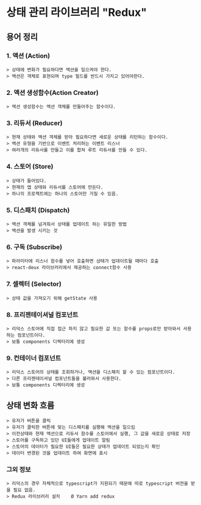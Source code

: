 # 상태 관리 라이브러리 "Redux"

## 용어 정리 

### 1. 액션  (Action)
	> 상태에 변화가 필요하다면 액션을 일으켜야 한다. 
	> 액션은 객체로 표현되며 type 필드를 반드시 가지고 있어야한다.
### 2. 액션 생성함수(Action Creator)
	> 액션 생성함수는 액션 객체를 만들어주는 함수이다.
### 3. 리듀서 (Reducer)
	> 현재 상태와 액션 객체를 받아 필요하다면 새로운 상태를 리턴하는 함수이다.
	> 액션 유형을 기반으로 이벤트 처리하는 이벤트 리스너 
	> 여러개의 리듀서를 만들고 이를 합쳐 루트 리듀서를 만들 수 있다.
### 4. 스토어 (Store)
	> 상태가 들어있다.
	> 현재의 앱 상태와 리듀서를 스토어에 만든다.
	> 하나의 프로젝트에는 하나의 스토어만 가질 수 있음.
### 5. 디스패치 (Dispatch)
	> 액션 객체를 넘겨줘서 상태를 업데이트 하는 유일한 방법
	> 액션을 발생 시키는 것  
### 6. 구독 (Subscribe)
	> 파라미터에 리스너 함수를 넣어 호출하면 상태가 업데이트될 때마다 호출 
	> react-deux 라이브러리에서 제공하는 connect함수 사용
### 7. 셀렉터 (Selector)
	> 상태 값을 가져오기 위해 getState 사용
### 8. 프리젠테이셔널 컴포넌트
	> 리덕스 스토어에 직접 접근 하지 않고 필요한 값 또는 함수를 props로만 받아와서 사용 하는 컴포넌트이다. 
	> 보통 components 디렉터리에 생성
### 9. 컨테이너 컴포넌트
	> 리덕스 스토어의 상태를 조회하거나, 액션을 디스패치 할 수 있는 컴포넌트이다.
	> 다른 프리젠테이셔널 컴포넌트들을 불러와서 사용한다.
	> 보통 components 디렉터리에 생성

## 상태 변화 흐름
	> 유저가 버튼을 클릭
	> 유저가 클릭한 버튼에 맞는 디스패치를 실행해 액션을 일으킴
	> 이전상태와 현재 액션으로 리듀서 함수를 스토어에서 실행, 그 값을 새로운 상태로 저장
	> 스토어를 구독하고 있던 UI들에게 업데이트 알림
	> 스토어의 데이터가 필요한 UI들은 필요한 상태가 업데이트 되었는지 확인
	> 데이터 변경된 것을 업데이트 하여 화면에 표시 

### 그외 정보
	> 리덕스의 경우 자체적으로 typescript가 지원되기 때문에 따로 typescript 버전을 받을 필요 없음.
  	> Redux 라이브러리 설치 	Ø Yarn add redux
	


		
